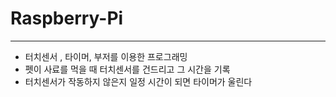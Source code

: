 # Raspberry-Pi
---------
  - 터치센서 , 타이머, 부저를 이용한 프로그래밍
  - 펫이 사료를 먹을 때 터치센서를 건드리고 그 시간을 기록
  - 터치센서가 작동하지 않은지 일정 시간이 되면 타이머가 울린다

